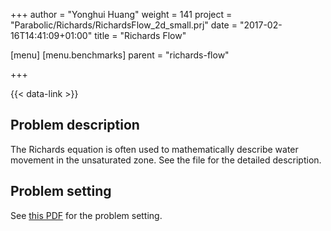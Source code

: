 +++
author = "Yonghui Huang"
weight = 141
project = "Parabolic/Richards/RichardsFlow_2d_small.prj"
date = "2017-02-16T14:41:09+01:00"
title = "Richards Flow"

[menu]
  [menu.benchmarks]
    parent = "richards-flow"

+++

{{< data-link >}}

## Problem description

The Richards equation is often used to mathematically describe water movement in the unsaturated zone. See the file for the detailed description.

## Problem setting

See [this PDF](richards-2.pdf) for the problem setting.
